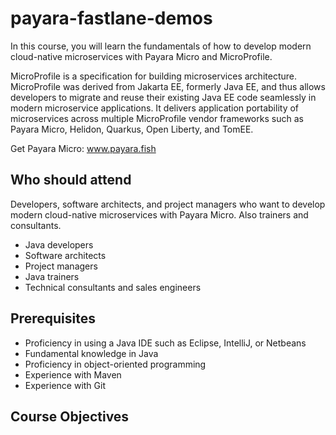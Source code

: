 # payara-fastlane-demos

In this course, you will learn the fundamentals of how to develop modern cloud-native microservices with Payara Micro and MicroProfile.

MicroProfile is a specification for building microservices architecture. MicroProfile was derived from Jakarta EE, formerly Java EE, and thus allows developers to migrate and reuse their existing Java EE code seamlessly in modern microservice applications. It delivers application portability of microservices across multiple MicroProfile vendor frameworks such as Payara Micro, Helidon, Quarkus, Open Liberty, and TomEE.

Get Payara Micro: www.payara.fish


## Who should attend

Developers, software architects, and project managers who want to develop modern cloud-native microservices with Payara Micro. Also trainers and consultants.

* Java developers
* Software architects
* Project managers
* Java trainers
* Technical consultants and sales engineers

## Prerequisites

* Proficiency in using a Java IDE such as Eclipse, IntelliJ, or Netbeans
* Fundamental knowledge in Java
* Proficiency in object-oriented programming
* Experience with Maven
* Experience with Git


## Course Objectives


By the end of the course, you should be able to meet the following objectives:

* Design of a cloud-native microservice architecture
* Build microservices with MicroProfile and Payara Micro
* Build independent REST services
* Persist data by using Java Persistence API and MicroStream
* Secure your microservices
* Test and check your microservices
* Build and deploy your microservices

## Course Content

* Cloud-native microservice architecture
* MicroProfile introduction and overview
* Getting started with Payara Micro
* Injecting dependencies into microservices with Contexts and Dependency Injection
* Create a RESTful web service
* Create a REST service with JAX-RS and JSON-B
* Use REST client
* Consume a RESTful web service with JSON-B and JSON-P
* Document and filter RESTful APIs by using OpenAPI
* REactive service: Consume RESTful web services asynchronously
* Configuration
* Static configuration injection using MicroProfile Config
* Fault tolerance
* Observability
* MicroProfile Metrics by using Jaeger and MicroProfile OpenTracing
* MicroProfile Health Check
* Security
* Authentication and authorization
* Control user and role access by using MicroProfile JSON Web Tokens (JWT)
* Validate user input by using bean validation
* Persistence
* Persist data to a database by using Java Persistence API (JPA)
* Caching HTTP session data by using JCache and MicroStream
* Persist data by using MicroStream native object graph persistence
* Testing microservices
* Build and deployment of microservices
* Exercises with coding
* Answering your individual questions
